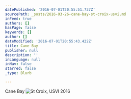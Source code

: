 ```yaml
---
datePublished: '2016-07-01T20:55:51.737Z'
sourcePath: _posts/2016-03-26-cane-bay-st-croix-usvi.md
inFeed: true
authors: []
hasPage: false
keywords: []
author: []
dateModified: '2016-07-01T20:55:43.422Z'
title: Cane Bay
publisher: null
description: ''
inLanguage: null
inNav: false
starred: false
_type: Blurb

---
```

Cane Bay
![St Croix, USVI 2016](https://s3-us-west-2.amazonaws.com/the-grid-img/p/19cd7adcd51189ceda78f27ff969657cf0ccae8b.jpg)